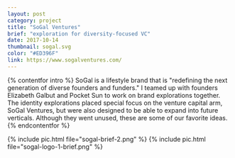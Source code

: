 ```yaml
---
layout: post
category: project
title: "SoGal Ventures"
brief: "exploration for diversity-focused VC"
date: 2017-10-14
thumbnail: sogal.svg
color: "#ED396F"
link: https://www.sogalventures.com/
---
```

{% contentfor intro %}
SoGal is a lifestyle brand that is "redefining the next generation of diverse founders and funders." I teamed up with founders Elizabeth Galbut and Pocket Sun to work on brand explorations together. The identity explorations placed special focus on the venture capital arm, SoGal Ventures, but were also designed to be able to expand into future verticals. Although they went unused, these are some of our favorite ideas.
{% endcontentfor %}

{% include pic.html file="sogal-brief-2.png" %}
{% include pic.html file="sogal-logo-1-brief.png" %}
